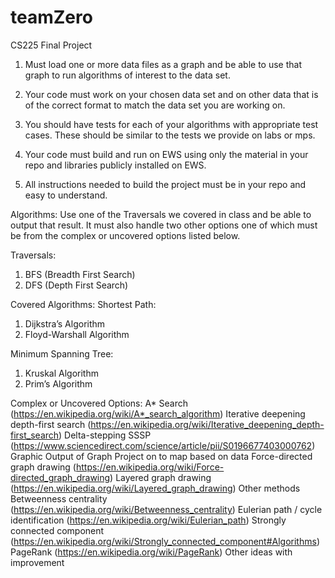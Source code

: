 # teamZero
CS225 Final Project

1. Must load one or more data files as a graph and be able to use that graph to run algorithms of interest to the data set. 

2. Your code must work on your chosen data set and on other data that is of the correct format to match the data set you are working on.

3. You should have tests for each of your algorithms with appropriate test cases. These should be similar to the tests we provide on labs or mps.

4. Your code must build and run on EWS using only the material in your repo and libraries publicly installed on EWS. 

5. All instructions needed to build the project must be in your repo and easy to understand.

Algorithms:
Use one of the Traversals we covered in class and be able to output that result. It must also handle two other options one of which must be from the complex or uncovered options listed below.

Traversals:
1. BFS (Breadth First Search)
2. DFS (Depth First Search)

Covered Algorithms:
Shortest Path:
1. Dijkstra’s Algorithm
2. Floyd-Warshall Algorithm

Minimum Spanning Tree:
1. Kruskal Algorithm
2. Prim’s Algorithm

Complex or Uncovered Options:
A* Search (https://en.wikipedia.org/wiki/A*_search_algorithm)
Iterative deepening depth-first search (https://en.wikipedia.org/wiki/Iterative_deepening_depth-first_search)
Delta-stepping SSSP (https://www.sciencedirect.com/science/article/pii/S0196677403000762)
Graphic Output of Graph
Project on to map based on data
Force-directed graph drawing (https://en.wikipedia.org/wiki/Force-directed_graph_drawing)
Layered graph drawing (https://en.wikipedia.org/wiki/Layered_graph_drawing)
Other methods
Betweenness centrality (https://en.wikipedia.org/wiki/Betweenness_centrality)
Eulerian path / cycle identification (https://en.wikipedia.org/wiki/Eulerian_path)
Strongly connected component (https://en.wikipedia.org/wiki/Strongly_connected_component#Algorithms)
PageRank (https://en.wikipedia.org/wiki/PageRank)
Other ideas with improvement


